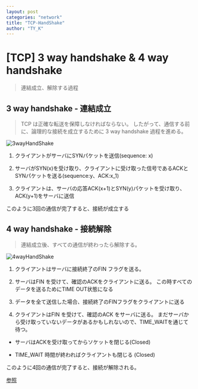 ```yaml
---
layout: post
categories: "network"
title: "TCP-HandShake"
author: "TY_K"
---
```


<style>
    .post img {
        margin : 0
    }
</style>

# [TCP] 3 way handshake & 4 way handshake

> 連結成立、解除する過程

## 3 way handshake - 連結成立

> TCP は正確な転送を保障しなければならない。 したがって、通信する前に、論理的な接続を成立するために 3 way handshake 過程を進める。

![3wayHandShake](https://user-images.githubusercontent.com/20508342/78797014-18013400-79f2-11ea-9921-b626f346e8cb.png)

1. クライアントがサーバにSYNパケットを送信(sequence: x)

2. サーバがSYN(x)を受け取り、クライアントに受け取った信号であるACKとSYNパケットを送る(sequence:y、ACK:x_1)

3. クライアントは、サーバの応答ACK(x+1)とSYN(y)パケットを受け取り、ACK(y+1)をサーバに送信

このように3回の通信が完了すると、接続が成立する

## 4 way handshake - 接続解除

> 連結成立後、すべての通信が終わったら解除する。

![4wayHandShake](https://user-images.githubusercontent.com/20508342/78797054-26e7e680-79f2-11ea-82a7-355f7ec9e9be.png)

1. クライアントはサーバに接続終了のFIN フラグを送る。

2. サーバはFIN を受けて、確認のACKをクライアントに送る。 この時すべてのデータを送るためにTIME OUT状態になる

3. データを全て送信した場合、接続終了のFINフラグをクライアントに送る

4. クライアントはFIN を受けて、確認のACK をサーバに送る。 まだサーバから受け取っていないデータがあるかもしれないので、TIME_WAITを通じて待つ。

* サーバはACKを受け取ってからソケットを閉じる(Closed)

* TIME_WAIT 時間が終わればクライアントも閉じる (Closed)

このように4回の通信が完了すると、接続が解除される。

[参照][TCP-HandShake]

[TCP-HandShake]: https://github.com/gyoogle/tech-interview-for-developer/blob/master/Computer%20Science/Network/TCP%203%20way%20handshake%20%26%204%20way%20handshake.md "TCP-HandShake"